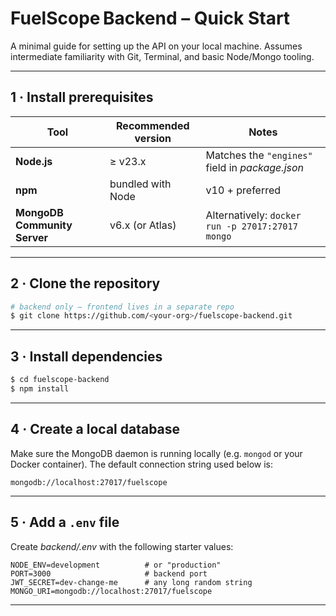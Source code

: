 # FuelScope Backend – Quick Start

A minimal guide for setting up the API on your local machine. Assumes intermediate familiarity with Git, Terminal, and basic Node/Mongo tooling.

---

## 1 · Install prerequisites

| Tool                         | Recommended version | Notes                                            |
| ---------------------------- | ------------------- | ------------------------------------------------ |
| **Node.js**                  | ≥ v23.x             | Matches the `"engines"` field in *package.json*  |
| **npm**                      | bundled with Node   | v10 + preferred                                  |
| **MongoDB Community Server** | v6.x (or Atlas)     | Alternatively: `docker run -p 27017:27017 mongo` |

---

## 2 · Clone the repository

```bash
# backend only – frontend lives in a separate repo
$ git clone https://github.com/<your‑org>/fuelscope-backend.git
```

---

## 3 · Install dependencies

```bash
$ cd fuelscope-backend
$ npm install
```

---

## 4 · Create a local database

Make sure the MongoDB daemon is running locally (e.g. `mongod` or your Docker container). The default connection string used below is:

```
mongodb://localhost:27017/fuelscope
```

---

## 5 · Add a `.env` file

Create *backend/.env* with the following starter values:

```dotenv
NODE_ENV=development          # or "production"
PORT=3000                     # backend port
JWT_SECRET=dev-change-me      # any long random string
MONGO_URI=mongodb://localhost:27017/fuelscope
```

---

